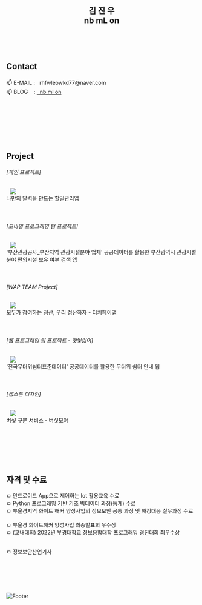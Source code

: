 <H2 align="center"><br><br><br>
 김 진 우 <br> 
 nb mL on<br><br><br><br>
 <p align="left">Contact</p>
</H2>

<p align="left">
<a> 📫 E-MAIL&nbsp: &nbsp&nbsprhfwleowkd77@naver.com </a><br>
<a> 📫 BLOG&nbsp&nbsp&nbsp&nbsp: <a href="https://nbmlon99.tistory.com">&nbsp&nbspnb ml on</a></a>
</p>
</br>

<br><br><br><br>

<h2> Project </h2>

<H6> [개인 프로젝트] </H6> 
 <a href="https://github.com/nbmLon99/kairos_todo"><img src="http://img.shields.io/badge/기회의신카이로스는뒷머리가없어_할일관리앱-Android(JAVA)-655ced?style=social&logo=github&color=informational" style="height : auto; margin-left : 10px; margin-right : 10px;"/>
</a></br>
나만의 달력을 만드는 할일관리앱
</br></br></br>

<H6> [모바일 프로그래밍 텀 프로젝트] </H6> 
<a href="https://github.com/nbmLon99/mobile_programming"><img src="http://img.shields.io/badge/부산시 정보를 알려줭-Android(JAVA)-655ced?style=social&logo=github&color=informational" style="height : auto; margin-left : 10px; margin-right : 10px;"/>
</a></br>
'부산관광공사_부산지역 관광시설분야 업체' 공공데이터를 활용한 부산광역시 관광시설 분야 편의시설 보유 여부 검색 앱
</br></br></br>


<H6> [WAP TEAM Project] </H6> 
<a href="https://github.com/pknu-wap/2022_2_WAP_APP_TEAM2">
 <img src="http://img.shields.io/badge/우정하자-Android(Kotlin)-655ced?style=social&logo=github&color=informational" style="height : auto; margin-left : 10px; margin-right : 10px;"/>
</a></br>
모두가 참여하는 정산, 우리 정산하자 - 더치페이앱
</br></br></br>

<H6> [웹 프로그래밍 팀 프로젝트 - 햇빛싫어] </H6> 
<a href="https://github.com/Munbin-Lee/ShadeSeeker"><img src="http://img.shields.io/badge/햇빛싫어-Web(JavaScript)-655ced?style=social&logo=github&color=informational" style="height : auto; margin-left : 10px; margin-right : 10px;"/>
</a></br>
'전국무더위쉼터표준데이터' 공공데이터를 활용한 무더위 쉼터 안내 웹
</br></br></br>


<H6> [캡스톤 디자인] </H6> 
<a href="https://github.com/nbmLon99/Mushroomer">
 <img src="http://img.shields.io/badge/버섯모야-Android(Kotlin)-655ced?style=social&logo=github&color=informational" style="height : auto; margin-left : 10px; margin-right : 10px;"/>
</a></br>
버섯 구분 서비스 - 버섯모야
</br></br></br>
</br></br></br><br>


<h2> 자격 및 수료 </h2>
ㅁ 안드로이드 App으로 제어하는 Iot 활용교육 수료 </br>
ㅁ Python 프로그래밍 기반 기초 빅데이터 과정(동계) 수료 </br>
ㅁ 부울경지역 화이트 해커 양성사업의 정보보안 공통 과정 및 해킹대응 실무과정 수료</br></br>
ㅁ 부울경 화이트해커 양성사업 최종발표회 우수상</br>
ㅁ (교내대회) 2022년 부경대학교 정보융합대학 프로그래밍 경진대회 최우수상</br></br>

ㅁ 정보보안산업기사




</br></br></br></br></br>
![Footer](https://capsule-render.vercel.app/api?type=waving&color=auto&height=200&section=footer)


<!--
**nbmLon99/nbmLon99** is a ✨ _special_ ✨ repository because its `README.md` (this file) appears on your GitHub profile.

Here are some ideas to get you started:

- 🔭 I’m currently working on ...
- 🌱 I’m currently learning ...
- 👯 I’m looking to collaborate on ...
- 🤔 I’m looking for help with ...
- 💬 Ask me about ...
- 📫 How to reach me: ...
- 😄 Pronouns: ...
- ⚡ Fun fact: ...
-->
